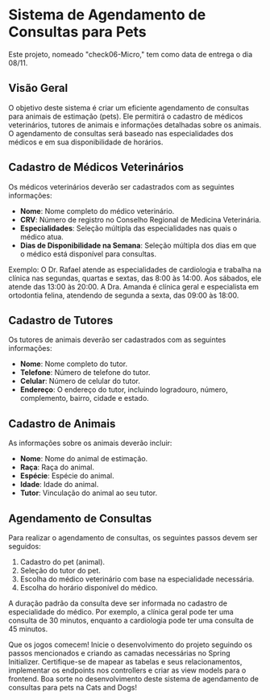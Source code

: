 # Sistema de Agendamento de Consultas para Pets

Este projeto, nomeado "check06-Micro," tem como data de entrega o dia 08/11. 

## Visão Geral

O objetivo deste sistema é criar um eficiente agendamento de consultas para animais de estimação (pets). Ele permitirá o cadastro de médicos veterinários, tutores de animais e informações detalhadas sobre os animais. O agendamento de consultas será baseado nas especialidades dos médicos e em sua disponibilidade de horários.

## Cadastro de Médicos Veterinários

Os médicos veterinários deverão ser cadastrados com as seguintes informações:
- **Nome**: Nome completo do médico veterinário.
- **CRV**: Número de registro no Conselho Regional de Medicina Veterinária.
- **Especialidades**: Seleção múltipla das especialidades nas quais o médico atua.
- **Dias de Disponibilidade na Semana**: Seleção múltipla dos dias em que o médico está disponível para consultas.

Exemplo: O Dr. Rafael atende as especialidades de cardiologia e trabalha na clínica nas segundas, quartas e sextas, das 8:00 às 14:00. Aos sábados, ele atende das 13:00 às 20:00. A Dra. Amanda é clínica geral e especialista em ortodontia felina, atendendo de segunda a sexta, das 09:00 às 18:00.

## Cadastro de Tutores

Os tutores de animais deverão ser cadastrados com as seguintes informações:
- **Nome**: Nome completo do tutor.
- **Telefone**: Número de telefone do tutor.
- **Celular**: Número de celular do tutor.
- **Endereço**: O endereço do tutor, incluindo logradouro, número, complemento, bairro, cidade e estado.

## Cadastro de Animais

As informações sobre os animais deverão incluir:
- **Nome**: Nome do animal de estimação.
- **Raça**: Raça do animal.
- **Espécie**: Espécie do animal.
- **Idade**: Idade do animal.
- **Tutor**: Vinculação do animal ao seu tutor.

## Agendamento de Consultas

Para realizar o agendamento de consultas, os seguintes passos devem ser seguidos:
1. Cadastro do pet (animal).
2. Seleção do tutor do pet.
3. Escolha do médico veterinário com base na especialidade necessária.
4. Escolha do horário disponível do médico.

A duração padrão da consulta deve ser informada no cadastro de especialidade do médico. Por exemplo, a clínica geral pode ter uma consulta de 30 minutos, enquanto a cardiologia pode ter uma consulta de 45 minutos.

Que os jogos comecem! Inicie o desenvolvimento do projeto seguindo os passos mencionados e criando as camadas necessárias no Spring Initializer. Certifique-se de mapear as tabelas e seus relacionamentos, implementar os endpoints nos controllers e criar as view models para o frontend. Boa sorte no desenvolvimento deste sistema de agendamento de consultas para pets na Cats and Dogs!
